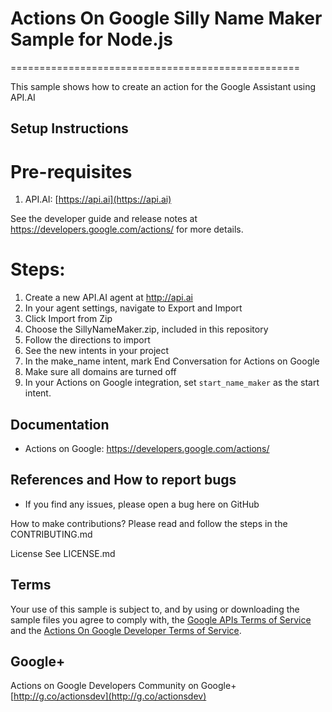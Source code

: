 # Actions On Google Silly Name Maker Sample for Node.js
==================================================

This sample shows how to create an action for the Google Assistant using API.AI


## Setup Instructions

# Pre-requisites
 1. API.AI: [https://api.ai](https://api.ai)

See the developer guide and release notes at https://developers.google.com/actions/ for more details.

# Steps:
1. Create a new API.AI agent at http://api.ai
1. In your agent settings, navigate to Export and Import
1. Click Import from Zip
1. Choose the SillyNameMaker.zip, included in this repository
1. Follow the directions to import
1. See the new intents in your project
1. In the make_name intent, mark End Conversation for Actions on Google
1. Make sure all domains are turned off
1. In your Actions on Google integration, set ```start_name_maker``` as the start intent.

## Documentation
* Actions on Google: https://developers.google.com/actions/

## References and How to report bugs
* If you find any issues, please open a bug here on GitHub

How to make contributions?
Please read and follow the steps in the CONTRIBUTING.md

License
See LICENSE.md

## Terms
Your use of this sample is subject to, and by using or downloading the sample files you agree to comply with, the [Google APIs Terms of Service](https://developers.google.com/terms/) and the [Actions On Google Developer Terms of Service](https://developers.google.com/actions/docs/terms/).

## Google+
Actions on Google Developers Community on Google+ [http://g.co/actionsdev](http://g.co/actionsdev)
